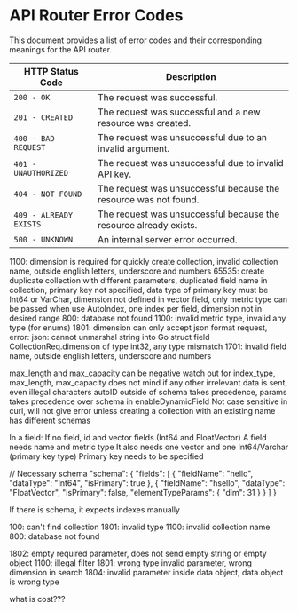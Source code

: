 # API Router Error Codes

This document provides a list of error codes and their corresponding meanings for the API router.

| **HTTP Status Code**          | **Description**                                                                 |
| ----------------------------- | ------------------------------------------------------------------------------- |
| `200 - OK`                    | The request was successful.                                                     |
| `201 - CREATED`               | The request was successful and a new resource was created.                      |
| `400 - BAD REQUEST`           | The request was unsuccessful due to an invalid argument.                        |
| `401 - UNAUTHORIZED`          | The request was unsuccessful due to invalid API key.                            |
| `404 - NOT FOUND`             | The request was unsuccessful because the resource was not found.                |
| `409 - ALREADY EXISTS`        | The request was unsuccessful because the resource already exists.               |
| `500 - UNKNOWN`               | An internal server error occurred.                                              |


1100: dimension is required for quickly create collection, invalid collection name, outside english letters, underscore and numbers
65535: create duplicate collection with different parameters, duplicated field name in collection, primary key not specified, data type of primary key must be Int64 or VarChar, dimension not defined in vector field, only metric type can be passed when use AutoIndex, one index per field, dimension not in desired range
800: database not found
1100: invalid metric type, invalid any type (for enums)
1801: dimension can only accept json format request, error: json: cannot unmarshal string into Go struct field CollectionReq.dimension of type int32, any type mismatch
1701: invalid field name, outside english letters, underscore and numbers


max_length and max_capacity can be negative
watch out for index_type, max_length, max_capacity
does not mind if any other irrelevant data is sent, even illegal characters
autoID outside of schema takes precedence, params takes precedence over schema in enableDynamicField
Not case sensitive in curl, will not give error unless creating a collection with an existing name has different schemas

In a field:
If no field, id and vector fields (Int64 and FloatVector)
A field needs name and metric type
It also needs one vector and one Int64/Varchar (primary key type)
Primary key needs to be specified



// Necessary schema
"schema": {
    "fields": [ {
            "fieldName": "hello",
            "dataType": "Int64",
            "isPrimary": true
        }, {
            "fieldName": "hsello",
            "dataType": "FloatVector",
            "isPrimary": false,
            "elementTypeParams": {
                "dim": 31
            }
        }
    ]
}

If there is schema, it expects indexes manually


100: can't find collection
1801: invalid type
1100: invalid collection name
800: database not found


1802: empty required parameter, does not send empty string or empty object
1100: illegal filter
1801: wrong type invalid parameter, wrong dimension in search
1804: invalid parameter inside data object, data object is wrong type

what is cost???
